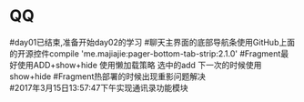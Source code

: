 # QQ
#day01已结束,准备开始day02的学习
#聊天主界面的底部导航条使用GitHub上面的开源控件compile 'me.majiajie:pager-bottom-tab-strip:2.1.0'
#Fragment最好使用ADD+show+hide 使用懒加载策略 选中的add 下一次的时候使用show+hide
#Fragment热部署的时候出现重影问题解决\
#2017年3月15日13:57:47下午实现通讯录功能模块

